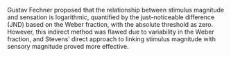 Gustav Fechner proposed that the relationship between stimulus magnitude and sensation is logarithmic, quantified by the just-noticeable difference (JND) based on the Weber fraction, with the absolute threshold as zero. However, this indirect method was flawed due to variability in the Weber fraction, and Stevens’ direct approach to linking stimulus magnitude with sensory magnitude proved more effective.

